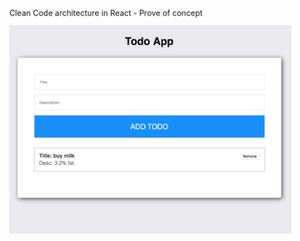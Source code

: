 Clean Code architecture in React - Prove of concept

![Clean Code app](https://github.com/mariuszkalinski/todo-react-clean-code/blob/master/todo.png)
